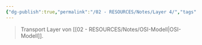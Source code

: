 ```yaml
---
{"dg-publish":true,"permalink":"/02 - RESOURCES/Notes/Layer 4/","tags":["netzwerk"],"noteIcon":"","updated":"2024-07-10T14:54:08.000+02:00"}
---
```


> Transport Layer von [[02 - RESOURCES/Notes/OSI-Modell\|OSI-Modell]].
